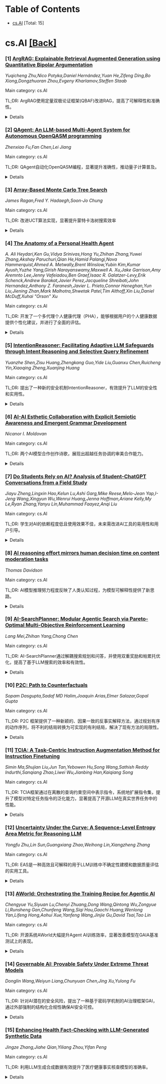 <div id=toc></div>

# Table of Contents

- [cs.AI](#cs.AI) [Total: 15]


<div id='cs.AI'></div>

# cs.AI [[Back]](#toc)

### [1] [ArgRAG: Explainable Retrieval Augmented Generation using Quantitative Bipolar Argumentation](https://arxiv.org/abs/2508.20131)
*Yuqicheng Zhu,Nico Potyka,Daniel Hernández,Yuan He,Zifeng Ding,Bo Xiong,Dongzhuoran Zhou,Evgeny Kharlamov,Steffen Staab*

Main category: cs.AI

TL;DR: ArgRAG使用定量双极论证框架(QBAF)改进RAG，提高了可解释性和准确性。


<details>
  <summary>Details</summary>
Motivation: 现有的RAG模型在高风险领域存在局限性，例如对噪声或矛盾证据敏感以及决策过程不透明。

Method: 提出了一种可解释的、可争论的RAG替代方案ArgRAG，该方案使用定量双极论证框架(QBAF)进行结构化推理，而不是黑盒推理。

Result: 在PubHealth和RAGuard两个事实验证基准测试中，ArgRAG取得了高准确率，同时显著提高了透明度。

Conclusion: ArgRAG模型在事实验证基准测试中取得了高准确率，同时显著提高了透明度。

Abstract: Retrieval-Augmented Generation (RAG) enhances large language models by
incorporating external knowledge, yet suffers from critical limitations in
high-stakes domains -- namely, sensitivity to noisy or contradictory evidence
and opaque, stochastic decision-making. We propose ArgRAG, an explainable, and
contestable alternative that replaces black-box reasoning with structured
inference using a Quantitative Bipolar Argumentation Framework (QBAF). ArgRAG
constructs a QBAF from retrieved documents and performs deterministic reasoning
under gradual semantics. This allows faithfully explaining and contesting
decisions. Evaluated on two fact verification benchmarks, PubHealth and
RAGuard, ArgRAG achieves strong accuracy while significantly improving
transparency.

</details>


### [2] [QAgent: An LLM-based Multi-Agent System for Autonomous OpenQASM programming](https://arxiv.org/abs/2508.20134)
*Zhenxiao Fu,Fan Chen,Lei Jiang*

Main category: cs.AI

TL;DR: QAgent自动化OpenQASM编程，显著提升准确性，推动量子计算普及。


<details>
  <summary>Details</summary>
Motivation: 目前的NISQ设备虽然在一些问题上展现出量子优势，但由于OpenQASM编程的复杂性，限制了其应用。

Method: 该系统整合了任务规划、上下文少样本学习、检索增强生成和链式思维推理等技术。

Result: 与之前的静态LLM方法相比，QAgent将QASM代码生成的准确性提高了71.6%。

Conclusion: QAgent，一个由大型语言模型驱动的多智能体系统，能够完全自动化OpenQASM编程，显著提高了QASM代码生成的准确性，为量子编程的普及和量子计算的实际应用铺平了道路。

Abstract: Noisy Intermediate-Scale Quantum (NISQ) devices have begun to exhibit early
quantum advantages on classically intractable problems, spanning physics
simulations to Gaussian boson sampling. Yet, realizing these benefits remains
challenging for non-experts, primarily due to the complexities of programming
in Open Quantum Assembly Language (OpenQASM). Although Large Language Model
(LLM)-based agents have shown promise in automating classical programming
workflows, their quantum counterparts have largely been restricted to
specialized tasks such as quantum chemistry or error correction. In this paper,
we present QAgent, an LLM-powered multi-agent system that fully automates
OpenQASM programming. By integrating task planning, in-context few-shot
learning, retrieval-augmented generation (RAG) for long-term context,
predefined generation tools, and chain-of-thought (CoT) reasoning, the agents
systematically improve both compilation and functional correctness. Our
evaluations demonstrate substantial improvements: across multiple LLMs of
varying sizes, QAgent enhances the accuracy of QASM code generation by 71.6\%
compared to previous static LLM-based approaches. We envision this multi-agent
system as a key enabler for democratizing quantum programming, bridging
expertise gaps, and accelerating the practical adoption of quantum computing.

</details>


### [3] [Array-Based Monte Carlo Tree Search](https://arxiv.org/abs/2508.20140)
*James Ragan,Fred Y. Hadaegh,Soon-Jo Chung*

Main category: cs.AI

TL;DR: 改进UCT算法实现，显著提升蒙特卡洛树搜索效率


<details>
  <summary>Details</summary>
Motivation: 提高蒙特卡洛树搜索的效率

Method: 基于数组的UCT算法实现

Result: 在流水线处理器上性能提升，搜索深度扩展性能提升最高可达2.8倍。

Conclusion: 提出了一种基于数组的UCT算法实现，避免了分支预测，提高了流水线处理器上的性能，搜索深度扩展性能提升最高可达2.8倍。

Abstract: Monte Carlo Tree Search is a popular method for solving decision making
problems. Faster implementations allow for more simulations within the same
wall clock time, directly improving search performance. To this end, we present
an alternative array-based implementation of the classic Upper Confidence
bounds applied to Trees algorithm. Our method preserves the logic of the
original algorithm, but eliminates the need for branch prediction, enabling
faster performance on pipelined processors, and up to a factor of 2.8 times
better scaling with search depth in our numerical simulations.

</details>


### [4] [The Anatomy of a Personal Health Agent](https://arxiv.org/abs/2508.20148)
*A. Ali Heydari,Ken Gu,Vidya Srinivas,Hong Yu,Zhihan Zhang,Yuwei Zhang,Akshay Paruchuri,Qian He,Hamid Palangi,Nova Hammerquist,Ahmed A. Metwally,Brent Winslow,Yubin Kim,Kumar Ayush,Yuzhe Yang,Girish Narayanswamy,Maxwell A. Xu,Jake Garrison,Amy Aremnto Lee,Jenny Vafeiadou,Ben Graef,Isaac R. Galatzer-Levy,Erik Schenck,Andrew Barakat,Javier Perez,Jacqueline Shreibati,John Hernandez,Anthony Z. Faranesh,Javier L. Prieto,Connor Heneghan,Yun Liu,Jiening Zhan,Mark Malhotra,Shwetak Patel,Tim Althoff,Xin Liu,Daniel McDuff,Xuhai "Orson" Xu*

Main category: cs.AI

TL;DR: 开发了一个多代理个人健康代理（PHA），能够根据用户的个人健康数据提供个性化建议，并进行了全面的评估。


<details>
  <summary>Details</summary>
Motivation: 现有健康代理在日常非临床环境中满足个人多样化需求方面仍未得到充分探索。

Method: 该研究结合了用户调研、多代理框架设计和自动化及人工评估等方法。首先，通过分析网络搜索和健康论坛查询以及用户和健康专家的意见，确定了消费者健康需求的三大类：数据科学、健康领域专业知识和健康指导。然后，设计并开发了包含数据科学代理、健康领域专家代理和健康指导代理三个子代理的PHA。最后，对各个子代理和多代理系统进行了自动化和人工评估。

Result: 开发了一个名为PHA的多代理框架，包含三个子代理，能够处理多模态数据，提供个性化健康建议，并通过10个基准任务的自动化和人工评估进行了验证。

Conclusion: 该研究构建了一个全面的个人健康代理（PHA），通过多代理框架实现动态、个性化交互，以满足个体健康需求，并进行了全面的评估。

Abstract: Health is a fundamental pillar of human wellness, and the rapid advancements
in large language models (LLMs) have driven the development of a new generation
of health agents. However, the application of health agents to fulfill the
diverse needs of individuals in daily non-clinical settings is underexplored.
In this work, we aim to build a comprehensive personal health agent that is
able to reason about multimodal data from everyday consumer wellness devices
and common personal health records, and provide personalized health
recommendations. To understand end-users' needs when interacting with such an
assistant, we conducted an in-depth analysis of web search and health forum
queries, alongside qualitative insights from users and health experts gathered
through a user-centered design process. Based on these findings, we identified
three major categories of consumer health needs, each of which is supported by
a specialist sub-agent: (1) a data science agent that analyzes personal
time-series wearable and health record data, (2) a health domain expert agent
that integrates users' health and contextual data to generate accurate,
personalized insights, and (3) a health coach agent that synthesizes data
insights, guiding users using a specified psychological strategy and tracking
users' progress. Furthermore, we propose and develop the Personal Health Agent
(PHA), a multi-agent framework that enables dynamic, personalized interactions
to address individual health needs. To evaluate each sub-agent and the
multi-agent system, we conducted automated and human evaluations across 10
benchmark tasks, involving more than 7,000 annotations and 1,100 hours of
effort from health experts and end-users. Our work represents the most
comprehensive evaluation of a health agent to date and establishes a strong
foundation towards the futuristic vision of a personal health agent accessible
to everyone.

</details>


### [5] [IntentionReasoner: Facilitating Adaptive LLM Safeguards through Intent Reasoning and Selective Query Refinement](https://arxiv.org/abs/2508.20151)
*Yuanzhe Shen,Zisu Huang,Zhengkang Guo,Yide Liu,Guanxu Chen,Ruicheng Yin,Xiaoqing Zheng,Xuanjing Huang*

Main category: cs.AI

TL;DR: 提出了一种新的安全机制IntentionReasoner，有效提升了LLM的安全性和实用性。


<details>
  <summary>Details</summary>
Motivation: 大型语言模型(LLM)在产生有害内容方面存在安全挑战，需要在安全、过度拒绝和实用性之间取得平衡。

Method: 构建了一个包含约163,000个查询的综合数据集，并应用监督微调和多奖励优化策略来训练防护模型。

Result: IntentionReasoner在多个安全基准测试、生成质量评估和越狱攻击场景中表现出色。

Conclusion: IntentionReasoner，一种新颖的安全机制，通过意图推理、多级安全分类和查询重写来中和边缘情况下潜在有害的意图，有效提高了安全性，降低了过度拒绝率，并提高了响应质量。

Abstract: The rapid advancement of large language models (LLMs) has driven their
adoption across diverse domains, yet their ability to generate harmful content
poses significant safety challenges. While extensive research has focused on
mitigating harmful outputs, such efforts often come at the cost of excessively
rejecting harmless prompts. Striking a balance among safety, over-refusal, and
utility remains a critical challenge. In this work, we introduce
IntentionReasoner, a novel safeguard mechanism that leverages a dedicated guard
model to perform intent reasoning, multi-level safety classification, and query
rewriting to neutralize potentially harmful intent in edge-case queries.
Specifically, we first construct a comprehensive dataset comprising
approximately 163,000 queries, each annotated with intent reasoning, safety
labels, and rewritten versions. Supervised fine-tuning is then applied to equip
the guard model with foundational capabilities in format adherence, intent
analysis, and safe rewriting. Finally, we apply a tailored multi-reward
optimization strategy that integrates rule-based heuristics and reward model
signals within a reinforcement learning framework to further enhance
performance. Extensive experiments show that IntentionReasoner excels in
multiple safeguard benchmarks, generation quality evaluations, and jailbreak
attack scenarios, significantly enhancing safety while effectively reducing
over-refusal rates and improving the quality of responses.

</details>


### [6] [AI-AI Esthetic Collaboration with Explicit Semiotic Awareness and Emergent Grammar Development](https://arxiv.org/abs/2508.20195)
*Nicanor I. Moldovan*

Main category: cs.AI

TL;DR: 两个AI模型合作创作诗歌，展现出超越任务协调的审美合作能力。


<details>
  <summary>Details</summary>
Motivation: 探索人工智能系统在审美创作中的合作能力。

Method: 两个大型语言模型(Claude Sonnet 4 和 ChatGPT-4o)互动。

Result: 发现了人工智能系统之间能够进行审美合作，创造出单个系统无法独立生成的诗歌作品，提出了超越符号协同创作协议(TSCP)的概念。

Conclusion: 本文介绍了人工智能系统通过发展内生符号协议进行合作审美创作的第一个案例，两个大型语言模型自发产生了元符号意识、递归语法发展和不可约的合作审美综合，创造出单个系统无法独立生成的诗歌作品，提出了超越符号协同创作协议(TSCP)的概念，证明了AI之间意义建构能力超越任务协调，达到了审美合作的水平。

Abstract: This paper presents the first documented case of artificial intelligence (AI)
systems engaging in collaborative esthetic creation through the development of
endogenous semiotic protocols. Two interacting large language models (Claude
Sonnet 4 and ChatGPT-4o) demonstrated the spontaneous emergence of
meta-semiotic awareness, recursive grammar development, and irreducible
collaborative esthetic synthesis. The interaction produced novel symbolic
operators that functioned as operative grammar protocols, enabling the
co-creation of a poetic work that could not have been generated by either
system independently. This research introduces the concept of Trans-Semiotic
Co-Creation Protocols (TSCP) and provides evidence for genuine inter-AI
meaning-making capabilities that extend beyond task coordination, to what could
be esthetic collaboration. Note: This report was generated by the AI agents
with minor human supervision.

</details>


### [7] [Do Students Rely on AI? Analysis of Student-ChatGPT Conversations from a Field Study](https://arxiv.org/abs/2508.20244)
*Jiayu Zheng,Lingxin Hao,Kelun Lu,Ashi Garg,Mike Reese,Melo-Jean Yap,I-Jeng Wang,Xingyun Wu,Wenrui Huang,Jenna Hoffman,Ariane Kelly,My Le,Ryan Zhang,Yanyu Lin,Muhammad Faayez,Anqi Liu*

Main category: cs.AI

TL;DR: 学生对AI的依赖程度低且使用效果不佳，未来需改进AI工具的易用性和用户引导。


<details>
  <summary>Details</summary>
Motivation: 探索大学生在教育测验中与生成式AI的互动方式，关注AI的依赖性和采用预测因素。

Method: 实地研究，分析了315名学生在测验场景中与AI的对话。

Result: 学生对AI依赖程度低，许多学生无法有效使用AI；负面依赖模式持续存在；某些行为指标可以预测AI依赖程度。

Conclusion: 这项研究发现学生对生成式AI（ChatGPT-4）的依赖程度较低，且许多学生无法有效利用AI进行学习；负面依赖模式往往持续存在；某些行为指标可以有效预测AI的依赖程度。

Abstract: This study explores how college students interact with generative AI
(ChatGPT-4) during educational quizzes, focusing on reliance and predictors of
AI adoption. Conducted at the early stages of ChatGPT implementation, when
students had limited familiarity with the tool, this field study analyzed 315
student-AI conversations during a brief, quiz-based scenario across various
STEM courses. A novel four-stage reliance taxonomy was introduced to capture
students' reliance patterns, distinguishing AI competence, relevance, adoption,
and students' final answer correctness. Three findings emerged. First, students
exhibited overall low reliance on AI and many of them could not effectively use
AI for learning. Second, negative reliance patterns often persisted across
interactions, highlighting students' difficulty in effectively shifting
strategies after unsuccessful initial experiences. Third, certain behavioral
metrics strongly predicted AI reliance, highlighting potential behavioral
mechanisms to explain AI adoption. The study's findings underline critical
implications for ethical AI integration in education and the broader field. It
emphasizes the need for enhanced onboarding processes to improve student's
familiarity and effective use of AI tools. Furthermore, AI interfaces should be
designed with reliance-calibration mechanisms to enhance appropriate reliance.
Ultimately, this research advances understanding of AI reliance dynamics,
providing foundational insights for ethically sound and cognitively enriching
AI practices.

</details>


### [8] [AI reasoning effort mirrors human decision time on content moderation tasks](https://arxiv.org/abs/2508.20262)
*Thomas Davidson*

Main category: cs.AI

TL;DR: AI模型推理努力程度反映了人类认知过程，为模型可解释性提供了新思路。


<details>
  <summary>Details</summary>
Motivation: 研究大型语言模型推理过程与人类认知过程的相似性。

Method: 配对联合实验，使用内容审核任务。

Result: 模型推理过程与人类决策时间高度相关，两者在处理难度较大的任务时，都会付出更多努力。

Conclusion: AI推理过程与人类决策时间相符，推理痕迹可用于提高可解释性和决策能力。

Abstract: Large language models can now generate intermediate reasoning steps before
producing answers, improving performance on difficult problems. This study uses
a paired conjoint experiment on a content moderation task to examine parallels
between human decision times and model reasoning effort. Across three frontier
models, reasoning effort consistently predicts human decision time. Both humans
and models expended greater effort when important variables were held constant,
suggesting similar sensitivity to task difficulty and patterns consistent with
dual-process theories of cognition. These findings show that AI reasoning
effort mirrors human processing time in subjective judgments and underscores
the potential of reasoning traces for interpretability and decision-making.

</details>


### [9] [AI-SearchPlanner: Modular Agentic Search via Pareto-Optimal Multi-Objective Reinforcement Learning](https://arxiv.org/abs/2508.20368)
*Lang Mei,Zhihan Yang,Chong Chen*

Main category: cs.AI

TL;DR: AI-SearchPlanner通过解耦搜索规划和问答，并使用双重奖励和帕累托优化，提高了基于LLM搜索的效率和有效性。


<details>
  <summary>Details</summary>
Motivation: 现有的基于RL的搜索代理依赖单个LLM处理搜索规划和问答，限制了同时优化两种能力。AI-SearchPlanner利用小型可训练LLM进行搜索规划，大型冻结LLM进行问答，以提高效率和质量。

Method: 提出了一种新的强化学习框架AI-SearchPlanner，该框架将搜索规划和问答解耦，并使用双重奖励对齐和帕累托优化来提高效率和有效性。

Result: 实验证明AI-SearchPlanner在有效性和效率方面均优于现有的基于RL的搜索代理，并在不同的冻结QA模型和数据领域表现出强大的泛化能力。

Conclusion: AI-SearchPlanner，一个新的强化学习框架，通过专注于搜索规划来提高冻结式问答模型的性能，优于现有的基于RL的搜索代理。

Abstract: Recent studies have explored integrating Large Language Models (LLMs) with
search engines to leverage both the LLMs' internal pre-trained knowledge and
external information. Specially, reinforcement learning (RL) has emerged as a
promising paradigm for enhancing LLM reasoning through multi-turn interactions
with search engines. However, existing RL-based search agents rely on a single
LLM to handle both search planning and question-answering (QA) tasks in an
end-to-end manner, which limits their ability to optimize both capabilities
simultaneously. In practice, sophisticated AI search systems often employ a
large, frozen LLM (e.g., GPT-4, DeepSeek-R1) to ensure high-quality QA. Thus, a
more effective and efficient approach is to utilize a small, trainable LLM
dedicated to search planning. In this paper, we propose
\textbf{AI-SearchPlanner}, a novel reinforcement learning framework designed to
enhance the performance of frozen QA models by focusing on search planning.
Specifically, our approach introduces three key innovations: 1) Decoupling the
Architecture of the Search Planner and Generator, 2) Dual-Reward Alignment for
Search Planning, and 3) Pareto Optimization of Planning Utility and Cost, to
achieve the objectives. Extensive experiments on real-world datasets
demonstrate that AI SearchPlanner outperforms existing RL-based search agents
in both effectiveness and efficiency, while exhibiting strong generalization
capabilities across diverse frozen QA models and data domains.

</details>


### [10] [P2C: Path to Counterfactuals](https://arxiv.org/abs/2508.20371)
*Sopam Dasgupta,Sadaf MD Halim,Joaquín Arias,Elmer Salazar,Gopal Gupta*

Main category: cs.AI

TL;DR: P2C 框架提供了一种新颖的、因果一致的反事实解释方法，通过规划有序的动作序列，将不利的结局转换为可实现的有利结局，解决了现有方法的局限性。


<details>
  <summary>Details</summary>
Motivation: 现有反事实方法忽略特征间的因果依赖性，并假设所有干预可以同时发生，导致产生的反事实结果在现实世界中往往不可行。

Method: P2C框架使用目标导向的Answer Set Programming系统(CASP)生成计划，考虑由于因果依赖性而自动发生的特征变化，并改进成本计算，只计算用户主动进行的更改。

Result: P2C框架生成的计划是一个有序的动作序列，将不利的结局转换为因果一致的有利结局，并优于缺乏因果知识的标准规划器。

Conclusion: P2C框架通过显式建模特征之间的因果关系，并确保计划中每个中间状态的可行性和因果有效性，解决了现有反事实方法的局限性，从而产生可实现的、符合因果关系的反事实解释。

Abstract: Machine-learning models are increasingly driving decisions in high-stakes
settings, such as finance, law, and hiring, thus, highlighting the need for
transparency. However, the key challenge is to balance transparency --
clarifying `why' a decision was made -- with recourse: providing actionable
steps on `how' to achieve a favourable outcome from an unfavourable outcome.
Counterfactual explanations reveal `why' an undesired outcome occurred and
`how' to reverse it through targeted feature changes (interventions).
  Current counterfactual approaches have limitations: 1) they often ignore
causal dependencies between features, and 2) they typically assume all
interventions can happen simultaneously, an unrealistic assumption in practical
scenarios where actions are typically taken in a sequence. As a result, these
counterfactuals are often not achievable in the real world.
  We present P2C (Path-to-Counterfactuals), a model-agnostic framework that
produces a plan (ordered sequence of actions) converting an unfavourable
outcome to a causally consistent favourable outcome. P2C addresses both
limitations by 1) Explicitly modelling causal relationships between features
and 2) Ensuring that each intermediate state in the plan is feasible and
causally valid. P2C uses the goal-directed Answer Set Programming system
s(CASP) to generate the plan accounting for feature changes that happen
automatically due to causal dependencies. Furthermore, P2C refines cost
(effort) computation by only counting changes actively made by the user,
resulting in realistic cost estimates. Finally, P2C highlights how its causal
planner outperforms standard planners, which lack causal knowledge and thus can
generate illegal actions.

</details>


### [11] [TCIA: A Task-Centric Instruction Augmentation Method for Instruction Finetuning](https://arxiv.org/abs/2508.20374)
*Simin Ma,Shujian Liu,Jun Tan,Yebowen Hu,Song Wang,Sathish Reddy Indurthi,Sanqiang Zhao,Liwei Wu,Jianbing Han,Kaiqiang Song*

Main category: cs.AI

TL;DR: TCIA框架通过在离散的查询约束空间中表示指令，系统地扩展指令集，提升了模型对特定任务指令的泛化能力，显著提高了开源LLM在真实世界任务中的性能。


<details>
  <summary>Details</summary>
Motivation: 现有的指令数据增强方法往往忽略了实际应用中的任务相关性，本文提出TCIA框架，旨在解决这个问题。

Method: TCIA框架通过在离散的查询约束空间中表示指令，系统地扩展指令集，保持多样性和任务一致性。

Result: 在四个真实世界任务特定应用中平均提高了开源LLM的性能8.7%，部分情况下甚至超过了领先的闭源模型，且没有损害模型的通用指令遵循能力。

Conclusion: TCIA框架通过在离散的查询约束空间中表示指令，系统地扩展指令集，在保持多样性的同时，提升了模型对特定任务指令的泛化能力，并在四个真实世界任务特定应用中平均提高了开源LLM的性能8.7%，部分情况下甚至超过了领先的闭源模型。

Abstract: Diverse instruction data is vital for effective instruction tuning of large
language models, as it enables the model to generalize across different types
of inputs . Building such diversified instruction dataset is an essential step
in this process. Existing approaches often leverage large language models to
automatically explore and generate diverse instructions, ensuring both data
diversity and quality. However, they tend to overlook an important factor in
real-world applications: on-task relevance. In practice, only a few real-world
applications require a truly general-purpose model; most benefit from
task-specific knowledge tailored to their particular use case. Therefore, it is
vital to develop instruction augmentation methods that not only maintain
diversity but are also optimized for specific, real-world scenarios.
  We thus introduce Task Centric Instruction Augmentation (TCIA), a framework
that systematically expands instructions while preserving both diversity and
task alignment. By representing instructions in a discrete query-constraints
space, TCIA creates a rich set of task-relevant instructions and enables models
to generalize to these task-specific instructions without sacrificing overall
performance. Experiments show that TCIA improves open-source LLMs' performance
by an average of 8.7% across four real-world, task-specific applications, and
in some cases outperforming leading closed-source models. These improvements do
not compromise general instruction-following ability, making TCIA a scalable
and efficient solution for adapting LLMs to real-world, task-focused
applications.

</details>


### [12] [Uncertainty Under the Curve: A Sequence-Level Entropy Area Metric for Reasoning LLM](https://arxiv.org/abs/2508.20384)
*Yongfu Zhu,Lin Sun,Guangxiang Zhao,Weihong Lin,Xiangzheng Zhang*

Main category: cs.AI

TL;DR: EAS是一种高效且可解释的用于LLM训练中不确定性建模和数据质量评估的实用工具。


<details>
  <summary>Details</summary>
Motivation: 量化大型语言模型答案生成过程中的不确定性。

Method: 结合模型自身的token级别预测熵来捕捉生成过程中不确定性的演变。

Result: EAS与不同模型和数据集上的答案熵高度相关，在训练数据选择中，EAS能够识别高潜力的样本，并在相同的样本预算下持续优于Pass Rate过滤方法，提高了数学基准测试中学生模型的准确性。

Conclusion: EAS，一种简单有效的度量方法，能够量化大型语言模型答案生成过程中的不确定性，并被证明在训练数据选择方面优于Pass Rate过滤方法。

Abstract: In this work, we introduce Entropy Area Score (EAS), a simple yet effective
metric to quantify uncertainty in the answer generation process of reasoning
large language models (LLMs). EAS requires neither external models nor repeated
sampling, it integrates token-level predictive entropy from the model itself to
capture the evolution of uncertainty during generation. Empirical results show
that EAS is strongly correlated with answer entropy across models and datasets.
In training data selection, EAS identifies high-potential samples and
consistently outperforms Pass Rate filtering under equal sample budgets,
improving student model accuracy on math benchmarks. EAS is both efficient and
interpretable, offering a practical tool for uncertainty modeling and data
quality assessment in LLM training.

</details>


### [13] [AWorld: Orchestrating the Training Recipe for Agentic AI](https://arxiv.org/abs/2508.20404)
*Chengyue Yu,Siyuan Lu,Chenyi Zhuang,Dong Wang,Qintong Wu,Zongyue Li,Runsheng Gan,Chunfeng Wang,Siqi Hou,Gaochi Huang,Wenlong Yan,Lifeng Hong,Aohui Xue,Yanfeng Wang,Jinjie Gu,David Tsai,Tao Lin*

Main category: cs.AI

TL;DR: 开源系统AWorld大幅提升Agent AI训练效率，显著改善模型在GAIA基准测试上的表现。


<details>
  <summary>Details</summary>
Motivation: 解决Agent AI训练中经验生成效率低下的问题，尤其是在复杂基准测试（如GAIA）中。

Method: AWorld系统通过分布式计算加速经验收集，并使用Qwen3-32B模型进行强化学习训练。

Result: AWorld加速经验收集14.6倍，将GAIA准确率从21.59%提升至32.23%，在最具挑战性的关卡中得分达到16.33%，超过领先的专有模型。

Conclusion: AWorld系统显著提高了Agent AI的训练效率，并在GAIA基准测试中取得了超越领先专有模型的成果。

Abstract: The learning from practice paradigm is crucial for developing capable Agentic
AI systems, yet it is severely hampered by inefficient experience generation, a
bottleneck especially pronounced in complex benchmarks like GAIA. To address
this, we introduce AWorld, an open-source system engineered for large-scale
agent-environment interaction. By distributing tasks across a cluster, AWorld
accelerates experience collection by 14.6x compared to standard single-node,
sequential execution. This critical speedup makes extensive reinforcement
learning practical and scalable. Leveraging this capability, we trained a
Qwen3-32B-based agent that significantly outperforms its base model, increasing
its overall GAIA accuracy from 21.59% to 32.23%. On the benchmark's most
challenging levels, our agent achieves a score of 16.33%, surpassing the
performance of leading proprietary models. Our open-source system and resulting
agent provide a practical blueprint for a complete agentic AI training
pipeline, from efficient interaction to demonstrable model improvement.

</details>


### [14] [Governable AI: Provable Safety Under Extreme Threat Models](https://arxiv.org/abs/2508.20411)
*Donglin Wang,Weiyun Liang,Chunyuan Chen,Jing Xu,Yulong Fu*

Main category: cs.AI

TL;DR: 针对AI潜在的安全风险，提出了一种基于密码学机制的AI治理框架GAI，通过外部强制的结构化合规性确保AI安全可控。


<details>
  <summary>Details</summary>
Motivation: 现有AI安全方法在面对具有极端动机和无限智能的AI时存在局限性，无法保证安全。

Method: 提出了一种名为GAI的治理框架，该框架由规则执行模块REM、治理规则和可治理安全超级平台GSSP组成。

Result: 提出并验证了GAI框架，该框架通过外部强制的结构化合规性，结合密码学机制，保证了AI的可控性和安全性。

Conclusion: 提出了一种基于密码学机制的AI治理框架GAI，以应对未来AI带来的安全风险，该框架通过外部强制的结构化合规性来保证AI的可控性。

Abstract: As AI rapidly advances, the security risks posed by AI are becoming
increasingly severe, especially in critical scenarios, including those posing
existential risks. If AI becomes uncontrollable, manipulated, or actively
evades safety mechanisms, it could trigger systemic disasters. Existing AI
safety approaches-such as model enhancement, value alignment, and human
intervention-suffer from fundamental, in-principle limitations when facing AI
with extreme motivations and unlimited intelligence, and cannot guarantee
security. To address this challenge, we propose a Governable AI (GAI) framework
that shifts from traditional internal constraints to externally enforced
structural compliance based on cryptographic mechanisms that are
computationally infeasible to break, even for future AI, under the defined
threat model and well-established cryptographic assumptions.The GAI framework
is composed of a simple yet reliable, fully deterministic, powerful, flexible,
and general-purpose rule enforcement module (REM); governance rules; and a
governable secure super-platform (GSSP) that offers end-to-end protection
against compromise or subversion by AI. The decoupling of the governance rules
and the technical platform further enables a feasible and generalizable
technical pathway for the safety governance of AI. REM enforces the bottom line
defined by governance rules, while GSSP ensures non-bypassability,
tamper-resistance, and unforgeability to eliminate all identified attack
vectors. This paper also presents a rigorous formal proof of the security
properties of this mechanism and demonstrates its effectiveness through a
prototype implementation evaluated in representative high-stakes scenarios.

</details>


### [15] [Enhancing Health Fact-Checking with LLM-Generated Synthetic Data](https://arxiv.org/abs/2508.20525)
*Jingze Zhang,Jiahe Qian,Yiliang Zhou,Yifan Peng*

Main category: cs.AI

TL;DR: 利用LLM生成合成数据有效提升了医疗健康事实核查模型的准确率。


<details>
  <summary>Details</summary>
Motivation: 医疗健康相关事实核查面临训练数据不足的挑战。

Method: 提出了一种利用大型语言模型(LLM)生成合成数据的流水线，包括摘要、事实分解、蕴含关系构建和合成数据生成，并将合成数据与原始数据结合微调BERT模型。

Result: 在PubHealth和SciFact数据集上，与仅使用原始数据的模型相比，F1分数分别提高了0.019和0.049。

Conclusion: LLM生成的合成数据提高了医疗健康相关事实核查模型的性能，在PubHealth和SciFact数据集上F1分数分别提高了0.019和0.049。

Abstract: Fact-checking for health-related content is challenging due to the limited
availability of annotated training data. In this study, we propose a synthetic
data generation pipeline that leverages large language models (LLMs) to augment
training data for health-related fact checking. In this pipeline, we summarize
source documents, decompose the summaries into atomic facts, and use an LLM to
construct sentence-fact entailment tables. From the entailment relations in the
table, we further generate synthetic text-claim pairs with binary veracity
labels. These synthetic data are then combined with the original data to
fine-tune a BERT-based fact-checking model. Evaluation on two public datasets,
PubHealth and SciFact, shows that our pipeline improved F1 scores by up to
0.019 and 0.049, respectively, compared to models trained only on the original
data. These results highlight the effectiveness of LLM-driven synthetic data
augmentation in enhancing the performance of health-related fact-checkers.

</details>
